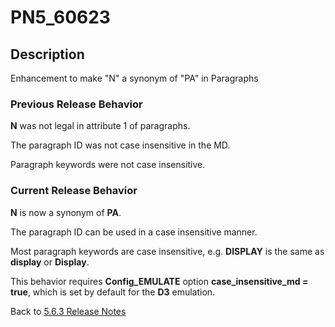 # PN5_60623

<PageHeader />

## Description

Enhancement to make "N" a synonym of "PA" in Paragraphs

### Previous Release Behavior

**N** was not legal in attribute 1 of paragraphs.

The paragraph ID was not case insensitive in the MD.

Paragraph keywords were not case insensitive.

### Current Release Behavior

**N** is now a synonym of **PA**.

The paragraph ID can be used in a case insensitive manner.

Most paragraph keywords are case insensitive, e.g. **DISPLAY** is the same as **display** or **Display**.

This behavior requires **Config\_EMULATE** option **case\_insensitive\_md = true**, which is set by default for the **D3** emulation.

Back to [5.6.3 Release Notes](./../README.md)

<PageFooter />
